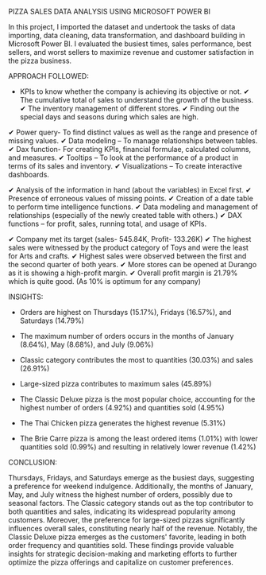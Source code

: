 PIZZA SALES DATA ANALYSIS USING MICROSOFT POWER BI

In this project, I imported the dataset and undertook the tasks of data importing, data cleaning, data transformation, and dashboard building in Microsoft Power BI. I evaluated the busiest times, sales performance, best sellers, and worst sellers to maximize revenue and customer satisfaction in the pizza business.

APPROACH FOLLOWED:

- KPIs to know whether the company is achieving its objective or not.
✔ The cumulative total of sales to understand the growth of the business.
✔ The inventory management of different stores.
✔ Finding out the special days and seasons during which sales are high.

✔ Power query- To find distinct values as well as the range and presence of missing values.
✔ Data modeling – To manage relationships between tables.
✔ Dax function- For creating KPIs, financial formulae, calculated columns, and measures.
✔ Tooltips – To look at the performance of a product in terms of its sales and inventory.
✔ Visualizations – To create interactive dashboards.

✔ Analysis of the information in hand (about the variables) in Excel first.
✔ Presence of erroneous values of missing points.
✔ Creation of a date table to perform time intelligence functions.
✔ Data modeling and management of relationships (especially of the newly created table with others.)
✔ DAX functions – for profit, sales, running total, and usage of KPIs.

✔ Company met its target (sales- 545.84K, Profit- 133.26K)
✔ The highest sales were witnessed by the product category of Toys and were the least for Arts and crafts.
✔ Highest sales were observed between the first and the second quarter of both years.
✔ More stores can be opened at Durango as it is showing a high-profit margin.
✔ Overall profit margin is 21.79% which is quite good. (As 10% is optimum for any company)

INSIGHTS:

- Orders are highest on Thursdays (15.17%), Fridays (16.57%), and Saturdays (14.79%)

- The maximum number of orders occurs in the months of January (8.64%), May (8.68%), and July (9.06%)

- Classic category contributes the most to quantities (30.03%) and sales (26.91%)

- Large-sized pizza contributes to maximum sales (45.89%)

- The Classic Deluxe pizza is the most popular choice, accounting for the highest number of orders (4.92%) and quantities sold (4.95%)

- The Thai Chicken pizza generates the highest revenue (5.31%)

- The Brie Carre pizza is among the least ordered items (1.01%) with lower quantities sold (0.99%) and resulting in relatively lower revenue (1.42%)

CONCLUSION:

Thursdays, Fridays, and Saturdays emerge as the busiest days, suggesting a preference for weekend indulgence. Additionally, the months of January, May, and July witness the highest number of orders, possibly due to seasonal factors. The Classic category stands out as the top contributor to both quantities and sales, indicating its widespread popularity among customers. Moreover, the preference for large-sized pizzas significantly influences overall sales, constituting nearly half of the revenue. Notably, the Classic Deluxe pizza emerges as the customers' favorite, leading in both order frequency and quantities sold. These findings provide valuable insights for strategic decision-making and marketing efforts to further optimize the pizza offerings and capitalize on customer preferences.

